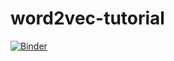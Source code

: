 # word2vec-tutorial

[![Binder](https://mybinder.org/badge_logo.svg)](https://mybinder.org/v2/gh/npedrazzini/word2vec-tutorial.git/main)
